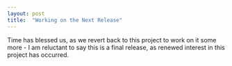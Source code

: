 ```yaml
---
layout: post
title:  "Working on the Next Release"
---
```

Time has blessed us, as we revert back to this project to work on it some more - I am reluctant to say this is a final release, as renewed interest in this project has occurred.
